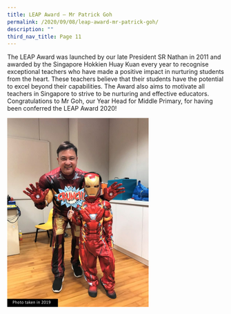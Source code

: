 ```yaml
---
title: LEAP Award – Mr Patrick Goh
permalink: /2020/09/08/leap-award-mr-patrick-goh/
description: ""
third_nav_title: Page 11
---
```


<p>The LEAP Award was launched by our late President SR Nathan in 2011 and awarded by the Singapore Hokkien Huay Kuan every year to recognise exceptional teachers who have made a positive impact in nurturing students from the heart. These teachers believe that their students have the potential to excel beyond their capabilities. The Award also aims to motivate all teachers in Singapore to strive to be nurturing and effective educators. Congratulations to Mr Goh, our Year Head for Middle Primary, for having been conferred the LEAP Award 2020!</p>
<img style="width: 65%;" src="/images/Patrick-768x1024.jpg" />
